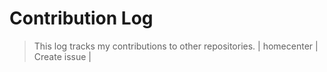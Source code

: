 # Contribution Log

> This log tracks my contributions to other repositories.
| homecenter | Create issue |
